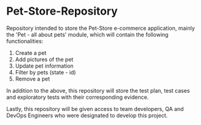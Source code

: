 # Pet-Store-Repository

Repository intended to store the Pet-Store e-commerce application, mainly the 'Pet - all about pets' module, which will contain the following functionalities:

1. Create a pet
2. Add pictures of the pet
3. Update pet information
4. Filter by pets (state - id)
5. Remove a pet

In addition to the above, this repository will store the test plan, test cases and exploratory tests with their corresponding evidence.

Lastly, this repository will be given access to team developers, QA and DevOps Engineers who were designated to develop this project.


